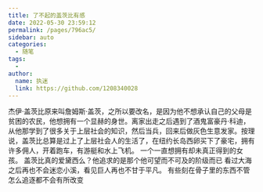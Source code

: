 ```yaml
---
title: 了不起的盖茨比有感
date: 2022-05-30 23:59:12
permalink: /pages/796ac5/
sidebar: auto
categories:
  - 随笔
tags:
  - 
author: 
  name: 执迷
  link: https://github.com/1208340028
---
```

杰伊·盖茨比原来叫詹姆斯·盖茨，之所以要改名，是因为他不想承认自己的父母是贫困的农民，他想拥有一个显赫的身世。离家出走之后遇到了酒鬼富豪丹·科迪，从他那学到了很多关于上层社会的知识，然后当兵，回来后做灰色生意发家。按理说，盖茨比总算是过上了上层社会人的生活了，在纽约长岛西卵买下了豪宅，拥有许多佣人，开着跑车，有游艇和水上飞机。
一个一直想拥有却未真正得到的女孩。
盖茨比真的爱黛西么？他追求的是那个他可望而不可及的阶级而已
看过大海之后再也不会迷恋小溪，看见巨人再也不甘于平凡。
有些刻在骨子里的东西不管怎么追逐都不会有所改变